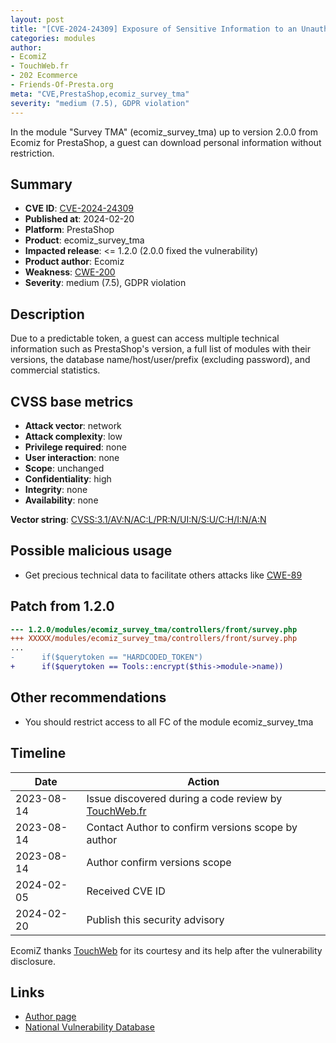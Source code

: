 ```yaml
---
layout: post
title: "[CVE-2024-24309] Exposure of Sensitive Information to an Unauthorized Actor in Ecomiz - Survey TMA module for PrestaShop"
categories: modules
author:
- EcomiZ
- TouchWeb.fr
- 202 Ecommerce
- Friends-Of-Presta.org
meta: "CVE,PrestaShop,ecomiz_survey_tma"
severity: "medium (7.5), GDPR violation"
---
```


In the module "Survey TMA" (ecomiz_survey_tma) up to version 2.0.0 from Ecomiz for PrestaShop, a guest can download personal information without restriction.

## Summary

* **CVE ID**: [CVE-2024-24309](https://cve.mitre.org/cgi-bin/cvename.cgi?name=CVE-2024-24309)
* **Published at**: 2024-02-20
* **Platform**: PrestaShop
* **Product**: ecomiz_survey_tma
* **Impacted release**: <= 1.2.0 (2.0.0 fixed the vulnerability)
* **Product author**: Ecomiz
* **Weakness**: [CWE-200](https://cwe.mitre.org/data/definitions/200.html)
* **Severity**: medium (7.5), GDPR violation

## Description

Due to a predictable token, a guest can access multiple technical information such as PrestaShop's version, a full list of modules with their versions, the database name/host/user/prefix (excluding password), and commercial statistics.


## CVSS base metrics

* **Attack vector**: network
* **Attack complexity**: low
* **Privilege required**: none
* **User interaction**: none
* **Scope**: unchanged
* **Confidentiality**: high
* **Integrity**: none
* **Availability**: none

**Vector string**: [CVSS:3.1/AV:N/AC:L/PR:N/UI:N/S:U/C:H/I:N/A:N](https://nvd.nist.gov/vuln-metrics/cvss/v3-calculator?vector=AV:N/AC:L/PR:N/UI:N/S:U/C:H/I:N/A:N)

## Possible malicious usage

* Get precious technical data to facilitate others attacks like [CWE-89](https://cwe.mitre.org/data/definitions/89.html)


## Patch from 1.2.0

```diff
--- 1.2.0/modules/ecomiz_survey_tma/controllers/front/survey.php
+++ XXXXX/modules/ecomiz_survey_tma/controllers/front/survey.php
...
-      if($querytoken == "HARDCODED_TOKEN")
+      if($querytoken == Tools::encrypt($this->module->name))
```

## Other recommendations

* You should restrict access to all FC of the module ecomiz_survey_tma

## Timeline

| Date | Action |
|--|--|
| 2023-08-14 | Issue discovered during a code review by [TouchWeb.fr](https://www.touchweb.fr) |
| 2023-08-14 | Contact Author to confirm versions scope by author |
| 2023-08-14 | Author confirm versions scope |
| 2024-02-05 | Received CVE ID |
| 2024-02-20 | Publish this security advisory |

EcomiZ thanks [TouchWeb](https://www.touchweb.fr) for its courtesy and its help after the vulnerability disclosure.

## Links

* [Author page](https://www.ecomiz.com/)
* [National Vulnerability Database](https://nvd.nist.gov/vuln/detail/CVE-2024-24309)
